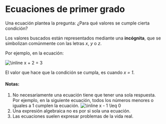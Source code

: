 # Ecuaciones de primer grado

Una ecuación plantea la pregunta: ¿Para qué valores se cumple cierta condición?

Los valores buscados están representados mediante una **incógnita**, que se simbolizan comúnmente con las letras _x_, _y_ o _z_.

Por ejemplo, en la ecuación:

<img src="https://latex.codecogs.com/svg.image?\inline&space;x&space;&plus;&space;2&space;=&space;3" title="\inline x + 2 = 3" />

El valor que hace que la condición se cumpla, es cuando _x = 1_.

#### Notas:

1. No necesariamente una ecuación tiene que tener una sola respuesta. Por ejemplo, en la siguiente ecuación, todos los números menores o iguales a 1 cumplen la ecuación.
   <img src="https://latex.codecogs.com/svg.image?\inline&space;x&space;-&space;1&space;\leq&space;0" title="\inline x - 1 \leq 0" />
2. Una expresión algebraica no es por si sola una ecuación.
3. Las ecuaciones suelen expresar problemas de la vida real.
